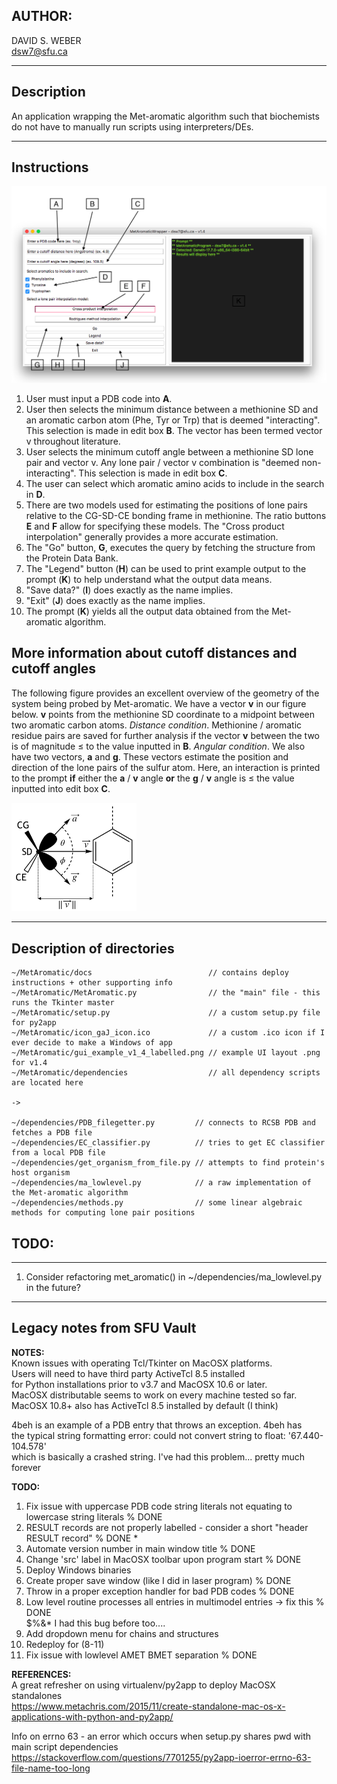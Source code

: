 ## AUTHOR:  
DAVID S. WEBER  
dsw7@sfu.ca  
  
---
## Description  
An application wrapping the Met-aromatic algorithm such that biochemists  
do not have to manually run scripts using interpreters/DEs.  
  
---
## Instructions  
  
![](https://github.com/dsw7/MetAromatic/blob/master/gui_example_v1_4_labelled.png)   

1. User must input a PDB code into **A**.  
2. User then selects the minimum distance between a methionine SD and an aromatic carbon atom (Phe, Tyr or Trp) that is deemed "interacting". This selection is made in edit box **B**. The vector has been termed vector v throughout literature.  
3. User selects the minimum cutoff angle between a methionine SD lone pair and vector v. Any lone pair / vector v combination is "deemed non-interacting". This selection is made in edit box **C**.  
4. The user can select which aromatic amino acids to include in the search in **D**.  
5. There are two models used for estimating the positions of lone pairs relative to the CG-SD-CE bonding frame in methionine. The ratio buttons **E** and **F** allow for specifying these models. The "Cross product interpolation" generally provides a more accurate estimation.  
6. The "Go" button, **G**, executes the query by fetching the structure from the Protein Data Bank.  
7. The "Legend" button (**H**) can be used to print example output to the prompt (**K**) to help understand what the output data means.  
8. "Save data?" (**I**) does exactly as the name implies.  
9. "Exit" (**J**) does exactly as the name implies.  
10. The prompt (**K**) yields all the output data obtained from the Met-aromatic algorithm.  

## More information about cutoff distances and cutoff angles  

The following figure provides an excellent overview of the geometry of the system being probed by Met-aromatic. We have a vector **v** in our figure below. **v** points from the methionine SD coordinate to a midpoint between two aromatic carbon atoms. _Distance condition_. Methionine / aromatic residue pairs are saved for further analysis if the vector **v** between the two is of magnitude ≤ to the value inputted in **B**. _Angular condition_. We also have two vectors, **a** and **g**. These vectors estimate the position and direction of the lone pairs of the sulfur atom. Here, an interaction is printed to the prompt **if** either the **a** / **v** angle **or** the **g** / **v** angle is ≤ the value inputted into edit box **C**.    
  
<img src="https://github.com/dsw7/MetAromatic/blob/master/cd_schematic_chapter2.png" width="200">

---
## Description of directories  

    ~/MetAromatic/docs                          // contains deploy instructions + other supporting info  
    ~/MetAromatic/MetAromatic.py                // the "main" file - this runs the Tkinter master  
    ~/MetAromatic/setup.py                      // a custom setup.py file for py2app  
    ~/MetAromatic/icon_gaJ_icon.ico             // a custom .ico icon if I ever decide to make a Windows of app
    ~/MetAromatic/gui_example_v1_4_labelled.png // example UI layout .png for v1.4  
    ~/MetAromatic/dependencies                  // all dependency scripts are located here  
  
    ->
  
    ~/dependencies/PDB_filegetter.py         // connects to RCSB PDB and fetches a PDB file  
    ~/dependencies/EC_classifier.py          // tries to get EC classifier from a local PDB file  
    ~/dependencies/get_organism_from_file.py // attempts to find protein's host organism  
    ~/dependencies/ma_lowlevel.py            // a raw implementation of the Met-aromatic algorithm  
    ~/dependencies/methods.py                // some linear algebraic methods for computing lone pair positions  
   
## TODO:  
--- 
1. Consider refactoring met_aromatic() in ~/dependencies/ma_lowlevel.py in the future?  
  
---  
## Legacy notes from SFU Vault  
  
**NOTES:**  
Known issues with operating Tcl/Tkinter on MacOSX platforms.  
Users will need to have third party ActiveTcl 8.5 installed  
for Python installations prior to v3.7 and MacOSX 10.6 or later.  
MacOSX distributable seems to work on every machine tested so far.  
MacOSX 10.8+ also has ActiveTcl 8.5 installed by default (I think)  
  
4beh is an example of a PDB entry that throws an exception. 4beh has  
the typical string formatting error: could not convert string to float: '67.440-104.578'  
which is basically a crashed string. I've had this problem... pretty much forever  
  
**TODO:**   
1. Fix issue with uppercase PDB code string literals not equating to lowercase string literals   % DONE  
2. RESULT records are not properly labelled - consider a short "header RESULT record"            % DONE *  
3. Automate version number in main window title                                                  % DONE  
4. Change 'src' label in MacOSX toolbar upon program start                                       % DONE  
5. Deploy Windows binaries  
6. Create proper save window (like I did in laser program)                                       % DONE  
7. Throw in a proper exception handler for bad PDB codes                                         % DONE  
8. Low level routine processes all entries in multimodel entries -> fix this                     % DONE  
    $%&* I had this bug before too....  
9. Add dropdown menu for chains and structures  
10. Redeploy for (8-11)  
11. Fix issue with lowlevel AMET BMET separation                                                 % DONE  
  
**REFERENCES:**  
A great refresher on using virtualenv/py2app to deploy MacOSX standalones  
https://www.metachris.com/2015/11/create-standalone-mac-os-x-applications-with-python-and-py2app/  
  
Info on errno 63 - an error which occurs when setup.py shares pwd with main script dependencies  
https://stackoverflow.com/questions/7701255/py2app-ioerror-errno-63-file-name-too-long  
   



